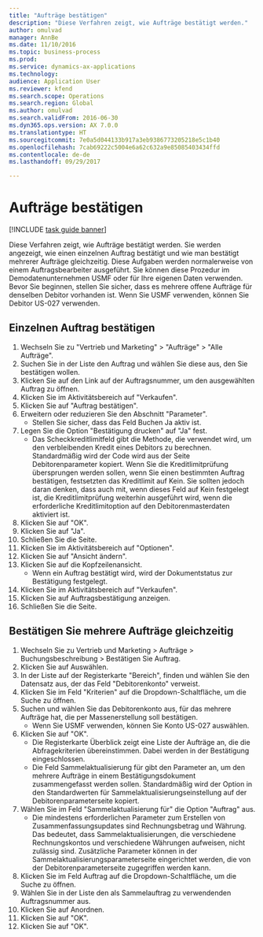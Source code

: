 ```yaml
--- 
title: "Aufträge bestätigen"
description: "Diese Verfahren zeigt, wie Aufträge bestätigt werden."
author: omulvad
manager: AnnBe
ms.date: 11/10/2016
ms.topic: business-process
ms.prod: 
ms.service: dynamics-ax-applications
ms.technology: 
audience: Application User
ms.reviewer: kfend
ms.search.scope: Operations
ms.search.region: Global
ms.author: omulvad
ms.search.validFrom: 2016-06-30
ms.dyn365.ops.version: AX 7.0.0
ms.translationtype: HT
ms.sourcegitcommit: 7e0a5d044133b917a3eb9386773205218e5c1b40
ms.openlocfilehash: 7cab69222c5004e6a62c632a9e85085403434ffd
ms.contentlocale: de-de
ms.lasthandoff: 09/29/2017

---
```

# <a name="confirm-sales-orders"></a>Aufträge bestätigen

[!INCLUDE [task guide banner](../../includes/task-guide-banner.md)]

Diese Verfahren zeigt, wie Aufträge bestätigt werden. Sie werden angezeigt, wie einen einzelnen Auftrag bestätigt und wie man bestätigt mehrerer Aufträge gleichzeitig. Diese Aufgaben werden normalerweise von einem Auftragsbearbeiter ausgeführt. Sie können diese Prozedur im Demodatenunternehmen USMF oder für Ihre eigenen Daten verwenden. Bevor Sie beginnen, stellen Sie sicher, dass es mehrere offene Aufträge für denselben Debitor vorhanden ist. Wenn Sie USMF verwenden, können Sie Debitor US-027 verwenden.


## <a name="confirm-a-single-sales-order"></a>Einzelnen Auftrag bestätigen
1. Wechseln Sie zu "Vertrieb und Marketing" > "Aufträge" > "Alle Aufträge".
2. Suchen Sie in der Liste den Auftrag und wählen Sie diese aus, den Sie bestätigen wollen.
3. Klicken Sie auf den Link auf der Auftragsnummer, um den ausgewählten Auftrag zu öffnen.
4. Klicken Sie im Aktivitätsbereich auf "Verkaufen".
5. Klicken Sie auf "Auftrag bestätigen".
6. Erweitern oder reduzieren Sie den Abschnitt "Parameter".
    * Stellen Sie sicher, dass das Feld Buchen Ja aktiv ist.  
7. Legen Sie die Option "Bestätigung drucken" auf "Ja" fest.
    * Das Scheckkreditlimitfeld gibt die Methode, die verwendet wird, um den verbleibenden Kredit eines Debitors zu berechnen. Standardmäßig wird der Code wird aus der Seite Debitorenparameter kopiert. Wenn Sie die Kreditlimitprüfung übersprungen werden sollen, wenn Sie einen bestimmten Auftrag bestätigen, festsetzten das Kreditlimit auf Kein. Sie sollten jedoch daran denken, dass auch mit, wenn dieses Feld auf Kein festgelegt ist, die Kreditlimitprüfung weiterhin ausgeführt wird, wenn die erforderliche Kreditlimitoption auf den Debitorenmasterdaten aktiviert ist.  
8. Klicken Sie auf "OK".
9. Klicken Sie auf "Ja".
10. Schließen Sie die Seite.
11. Klicken Sie im Aktivitätsbereich auf "Optionen".
12. Klicken Sie auf "Ansicht ändern".
13. Klicken Sie auf die Kopfzeilenansicht.
    * Wenn ein Auftrag bestätigt wird, wird der Dokumentstatus zur Bestätigung festgelegt.  
14. Klicken Sie im Aktivitätsbereich auf "Verkaufen".
15. Klicken Sie auf Auftragsbestätigung anzeigen.
16. Schließen Sie die Seite.

## <a name="confirm-multiple-sales-orders-at-once"></a>Bestätigen Sie mehrere Aufträge gleichzeitig
1. Wechseln Sie zu Vertrieb und Marketing > Aufträge > Buchungsbeschreibung > Bestätigen Sie Auftrag.
2. Klicken Sie auf Auswählen.
3. In der Liste auf der Registerkarte "Bereich", finden und wählen Sie den Datensatz aus, der das Feld "Debitorenkonto" verweist.
4. Klicken Sie im Feld "Kriterien" auf die Dropdown-Schaltfläche, um die Suche zu öffnen.
5. Suchen und wählen Sie das Debitorenkonto aus, für das mehrere Aufträge hat, die per Massenerstellung soll bestätigen.
    * Wenn Sie USMF verwenden, können Sie Konto US-027 auswählen.  
6. Klicken Sie auf "OK".
    * Die Registerkarte Überblick zeigt eine Liste der Aufträge an, die die Abfragekriterien übereinstimmen. Dabei werden in der Bestätigung eingeschlossen.  
    * Die Feld Sammelaktualisierung für gibt den Parameter an, um den mehrere Aufträge in einem Bestätigungsdokument zusammengefasst werden sollen. Standardmäßig wird der Option in den Standardwerten für Sammelaktualisierungseinstellung auf der Debitorenparameterseite kopiert.  
7. Wählen Sie im Feld "Sammelaktualisierung für" die Option "Auftrag" aus.
    * Die mindestens erforderlichen Parameter zum Erstellen von Zusammenfassungsupdates sind Rechnungsbetrag und Währung. Das bedeutet, dass Sammelaktualisierungen, die verschiedene Rechnungskontos und verschiedene Währungen aufweisen, nicht zulässig sind. Zusätzliche Parameter können in der Sammelaktualisierungsparameterseite eingerichtet werden, die von der Debitorenparameterseite zugegriffen werden kann.  
8. Klicken Sie im Feld Auftrag auf die Dropdown-Schaltfläche, um die Suche zu öffnen.
9. Wählen Sie in der Liste den als Sammelauftrag zu verwendenden Auftragsnummer aus.
10. Klicken Sie auf Anordnen.
11. Klicken Sie auf "OK".
12. Klicken Sie auf "OK".


